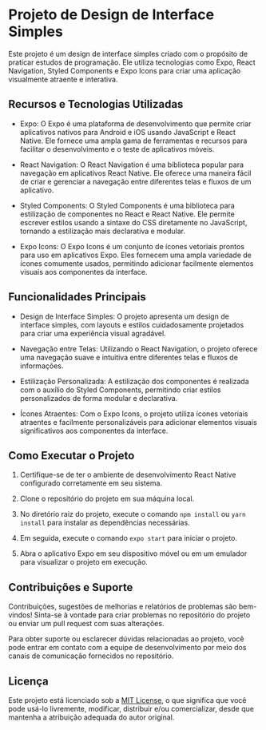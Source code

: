 # Projeto de Design de Interface Simples

Este projeto é um design de interface simples criado com o propósito de praticar estudos de programação. Ele utiliza tecnologias como Expo, React Navigation, Styled Components e Expo Icons para criar uma aplicação visualmente atraente e interativa.

## Recursos e Tecnologias Utilizadas

- Expo: O Expo é uma plataforma de desenvolvimento que permite criar aplicativos nativos para Android e iOS usando JavaScript e React Native. Ele fornece uma ampla gama de ferramentas e recursos para facilitar o desenvolvimento e o teste de aplicativos móveis.

- React Navigation: O React Navigation é uma biblioteca popular para navegação em aplicativos React Native. Ele oferece uma maneira fácil de criar e gerenciar a navegação entre diferentes telas e fluxos de um aplicativo.

- Styled Components: O Styled Components é uma biblioteca para estilização de componentes no React e React Native. Ele permite escrever estilos usando a sintaxe do CSS diretamente no JavaScript, tornando a estilização mais declarativa e modular.

- Expo Icons: O Expo Icons é um conjunto de ícones vetoriais prontos para uso em aplicativos Expo. Eles fornecem uma ampla variedade de ícones comumente usados, permitindo adicionar facilmente elementos visuais aos componentes da interface.

## Funcionalidades Principais

- Design de Interface Simples: O projeto apresenta um design de interface simples, com layouts e estilos cuidadosamente projetados para criar uma experiência visual agradável.

- Navegação entre Telas: Utilizando o React Navigation, o projeto oferece uma navegação suave e intuitiva entre diferentes telas e fluxos de informações.

- Estilização Personalizada: A estilização dos componentes é realizada com o auxílio do Styled Components, permitindo criar estilos personalizados de forma modular e declarativa.

- Ícones Atraentes: Com o Expo Icons, o projeto utiliza ícones vetoriais atraentes e facilmente personalizáveis para adicionar elementos visuais significativos aos componentes da interface.

## Como Executar o Projeto

1. Certifique-se de ter o ambiente de desenvolvimento React Native configurado corretamente em seu sistema.

2. Clone o repositório do projeto em sua máquina local.

3. No diretório raiz do projeto, execute o comando `npm install` ou `yarn install` para instalar as dependências necessárias.

4. Em seguida, execute o comando `expo start` para iniciar o projeto.

5. Abra o aplicativo Expo em seu dispositivo móvel ou em um emulador para visualizar o projeto em execução.

## Contribuições e Suporte

Contribuições, sugestões de melhorias e relatórios de problemas são bem-vindos! Sinta-se à vontade para criar problemas no repositório do projeto ou enviar um pull request com suas alterações.

Para obter suporte ou esclarecer dúvidas relacionadas ao projeto, você pode entrar em contato com a equipe de desenvolvimento por meio dos canais de comunicação fornecidos no repositório.

## Licença

Este projeto está licenciado sob a [MIT License](LICENSE), o que significa que você pode usá-lo livremente, modificar, distribuir e/ou comercializar, desde que mantenha a atribuição adequada do autor original.
